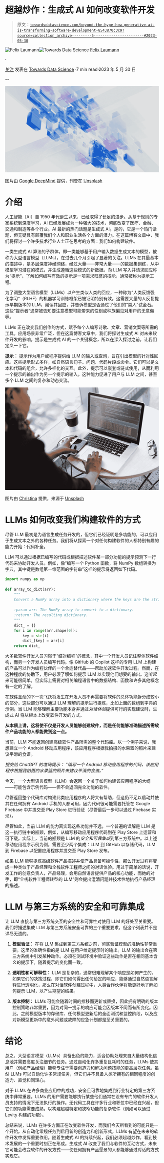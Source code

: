 # 超越炒作：生成式 AI 如何改变软件开发

> 原文：[`towardsdatascience.com/beyond-the-hype-how-generative-ai-is-transforming-software-development-8543870c3c9?source=collection_archive---------5-----------------------#2023-05-30`](https://towardsdatascience.com/beyond-the-hype-how-generative-ai-is-transforming-software-development-8543870c3c9?source=collection_archive---------5-----------------------#2023-05-30)

[](https://medium.com/@laumannfelix?source=post_page-----8543870c3c9--------------------------------)![Felix Laumann](https://medium.com/@laumannfelix?source=post_page-----8543870c3c9--------------------------------)[](https://towardsdatascience.com/?source=post_page-----8543870c3c9--------------------------------)![Towards Data Science](https://towardsdatascience.com/?source=post_page-----8543870c3c9--------------------------------) [Felix Laumann](https://medium.com/@laumannfelix?source=post_page-----8543870c3c9--------------------------------)

·

[关注](https://medium.com/m/signin?actionUrl=https%3A%2F%2Fmedium.com%2F_%2Fsubscribe%2Fuser%2F57f955c90c95&operation=register&redirect=https%3A%2F%2Ftowardsdatascience.com%2Fbeyond-the-hype-how-generative-ai-is-transforming-software-development-8543870c3c9&user=Felix+Laumann&userId=57f955c90c95&source=post_page-57f955c90c95----8543870c3c9---------------------post_header-----------) 发表在 [Towards Data Science](https://towardsdatascience.com/?source=post_page-----8543870c3c9--------------------------------) ·7 min read·2023 年 5 月 30 日[](https://medium.com/m/signin?actionUrl=https%3A%2F%2Fmedium.com%2F_%2Fvote%2Ftowards-data-science%2F8543870c3c9&operation=register&redirect=https%3A%2F%2Ftowardsdatascience.com%2Fbeyond-the-hype-how-generative-ai-is-transforming-software-development-8543870c3c9&user=Felix+Laumann&userId=57f955c90c95&source=-----8543870c3c9---------------------clap_footer-----------)

--

[](https://medium.com/m/signin?actionUrl=https%3A%2F%2Fmedium.com%2F_%2Fbookmark%2Fp%2F8543870c3c9&operation=register&redirect=https%3A%2F%2Ftowardsdatascience.com%2Fbeyond-the-hype-how-generative-ai-is-transforming-software-development-8543870c3c9&source=-----8543870c3c9---------------------bookmark_footer-----------)![](img/ce4f72ea9b361c01b4aa2737ca3a62af.png)

图片由 [Google DeepMind](https://unsplash.com/@deepmind) 提供，刊登在 [Unsplash](https://unsplash.com/?utm_source=medium&utm_medium=referral)

# **介绍**

人工智能（AI）自 1950 年代诞生以来，已经取得了长足的进步。从基于规则的专家系统到深度学习，AI 已经发展成为一种强大的技术，彻底改变了医疗、金融、交通和制造等各个行业。AI 最新的热门话题是生成式 AI。是的，它是一个热门话题，但无疑具有颠覆我们个人和职业生活各个方面的潜力。在这篇博客文章中，我们将探讨一个许多技术行业人士正在思考的方面：我们如何构建软件。

一类生成式 AI 算法的子群体，即一类能够基于用户输入数据生成文本的模型，被称为大型语言模型（LLMs），在过去几个月引起了显著的关注。LLMs 在其最基本的描述中，是多层深度神经网络，经过大量——非常大量——的数据集训练，从中模型学习潜在的模式，并生成遵循这些模式的新数据。向 LLM 写入并请求回应称为“提示”，了解如何编写有效的提示是一项需求旺盛的技能，通常被称为提示工程。

为了调整大型语言模型（LLMs）以产生类似人类的回应，一种称为“人类反馈强化学习”（RLHF）的机器学习训练框架已被证明特别有效。这需要大量的人反复提示早期版本的 LLM，阅读其回应，并告诉模型是否通过了他们的“类人”试金石。这些“提示者”通常被告知要注意模型可能带来的性别或种族偏见对用户的无意侮辱。

LLMs 正在改变我们创作的方式，赋予每个人编写诗歌、文章、营销文案等所需的工具。应用场景非常广泛，但在这篇博客文章中，我们将探讨生成式 AI 对未来软件开发的影响。提示是生成式 AI 的一个关键概念，所以在深入探讨之前，让我们定义一下它。

**提示：** 提示作为用户或程序提供给 LLM 的输入或查询，旨在引出模型的针对性回应。这些提示形式多样，如自然语言句子、问题、代码片段或命令。它们可以是文本和代码的组合，允许多样化的交互。此外，提示可以嵌套或链式使用，从而利用一个提示的输出作为另一个提示的输入。这种能力促进了用户与 LLM 之间，甚至多个 LLM 之间的复杂和动态交流。

![](img/d0efe08e8228cbb73a7d75fd436e6be7.png)

图片由 [Christina](https://unsplash.com/@wocintechchat) 提供，来源于 [Unsplash](https://unsplash.com/?utm_source=medium&utm_medium=referral)

# **LLMs 如何改变我们构建软件的方式**

尽管 LLM 最初是为语言生成任务开发的，但它们已经证明是多功能的，可以应用于生成文本之外的各种任务。我们将从探索一个对任何构建软件的人都特别有趣的能力开始：代码补全。

LLM 可以通过根据已编写的代码或根据描述软件某一部分功能的提示预测下一行代码来协助开发人员。例如，像“编写一个 Python 函数，将 NumPy 数组转换为字典，其中键是数组第一维范围的字符串”这样的提示将返回如下代码。

```py
import numpy as np

def array_to_dict(arr):
    """
    Convert a NumPy array into a dictionary where the keys are the strings of the range over the first dimension of the array.

    :param arr: The NumPy array to convert to a dictionary.
    :return: The resulting dictionary.
    """
    dict_ = {}
    for i in range(arr.shape[0]):
        key = str(i)
        dict_[key] = arr[i]
    return dict_
```

大多数软件开发人员习惯于“结对编程”的概念，其中一个开发人员记住整体软件结构，而另一个开发人员编写代码。像 GitHub 的 Copilot 这样的专用 LLM 上构建的产品可以作为编程伙伴的一个合适替代品——帮助加速软件开发过程。然而，在这种程度的协助下，用户必须了解如何提示 LLM 以实现他们想要的输出。这听起来可能很简单，但实际上需要对相关编程语言中的数据结构、函数和许多其他概念有一定的了解。

在[软件革命](https://blog.samaltman.com/the-software-revolution)的下一次飞跃将发生在开发人员不再需要将软件的总体功能拆分成较小的部分，这些部分可以通过 LLM 理解的提示进行提炼，比如上面的数组到字典的示例。当 LLM 能够理解主要功能本身并通过*对话体验*提供可行的实现建议时，生成式 AI 将从根本上改变软件开发的方式。

**从本质上讲，这将使不仅是开发人员能够创建软件，而是任何能够准确描述所需软件产品功能的人都能做到这一点。**

当前，LLM 不能返回创建高级软件产品所需的整个代码库。以一个例子来说，我想建立一个 Android 移动应用程序，该应用程序根据我拍摄的水果篮的照片来建议平滑的食谱。

*提交给 ChatGPT 的准确提示： “编写一个 Android 移动应用程序的代码，该应用程序根据我拍摄的水果篮的照片来建议平滑的食谱。”*

今天，一个大型语言模型（LLM）会返回一个关于如何构建该应用程序的大纲——可能包含示例代码——但不会返回完全功能的软件。

尽管返回整个代码库对构建此类应用程序的人将大有帮助，但这仍不足以启动并使其在任何拥有 Android 手机的人都可用，因为代码很可能需要托管在 Google Firebase 中并提交至 Play Store 进行验证（尽管最后一步可以通过 Firebase 实现）。

尽管如此，当前 LLM 的能力离实现这些功能并不远。一个普遍的误解是 LLM 是这一执行链中的瓶颈，例如，从编写移动应用程序代码到在 Play Store 上运营和可下载。实际上，当前的瓶颈是 LLM 的*安全和可靠集成*到第三方系统中。以上述移动应用程序示例为例，需要至少两个集成：LLM 到 GitHub 以存储代码，LLM 到 Firebase 以配置应用程序并提交至 Play Store 发布。

如果 LLM 能够提炼高级软件产品描述并使产品具备可操作性，那么开发过程将变成一种类似于产品经理和全栈软件工程师之间的对话体验。用过于简单的话说，开发工作的创意负责人，产品经理，会用自然语言提供产品的核心功能，而她的对手，即“全栈软件工程师转型的 LLM”则会提出澄清问题并技术性地执行产品经理的描述。

# **LLM 与第三方系统的安全和可靠集成**

让 LLM 直接与第三方系统交互的安全性和可靠性对使用 LLM 的好处至关重要。我们将描述集成 LLM 与第三方系统安全可靠的三个重要要求，但这个列表并不是详尽无遗的。

1.  **模型验证：** 在将 LLM 集成到第三方系统之前，彻底验证模型的准确性非常重要。这里的准确性指的是 LLM 在用户给定提示时的输出。LLM 的输出会在第三方系统中引发某种动作。必须在测试环境中验证这些动作是否在相同基本含义的提示下，随着提示的变化而一致。

1.  **透明性和可解释性：** LLM 是复杂的，通常很难理解某个响应是如何产生的。如果它们的决策过程，即它们如何得出任何给定的响应，能够通过自然语言解释进行透明化，那么在对话软件创建过程中，人类合作伙伴将能更好地了解如何提示 LLM，以产生期望的结果。

1.  **版本控制：** LLMs 可能会随着时间的推移而更新或替换，因此拥有明确的版本控制策略非常重要，因为对同一提示的响应可能会因版本不同而有所变化。因此，之前模型版本的存储库、任何模型更新后的全面测试和监控阶段，以及应对新模型更新中的意外问题或故障的应急计划都是至关重要的。

# **结论**

总之，大型语言模型（LLMs）具备出色的能力，适合协助处理来自大量结构化信息池并需要高度关注细节的任务。通过自动化许多重复且耗时的任务，LLMs 使其用户（例如产品经理）能够专注于需要创造力和解决问题技能的更高层次任务。虽然 LLMs 可以自动化许多常规任务，但它们并不具备人类所拥有的相同程度的创造力、直觉和同理心。

对于 LLMs 在许多商业应用中的成功，安全且可靠地集成到行业特定的第三方系统中非常重要。LLMs 的用户需要能够执行某些他们通常在没有专门的软件开发人员支持的情况下无法执行的操作。无代码工具在许多行业和职位中已经在兴起，但它们的功能需要成熟，以构建超越特定和狭窄功能的复杂软件（例如可以通过 Levity 构建的功能）。

总结来说，LLMs 在许多方面正在改变软件开发，而我们今天所看到的可能只是一个开始。从自动化常规任务到启用新的创造力和创新形式，LLMs 有望在未来的软件开发中发挥重要作用。随着生成式 AI 的持续兴起，我们必须超越炒作，看到技术发展的一个重要时刻正在形成。生成式 AI 改变了我们与软件的互动方式，未来它可能会改变软件的开发方式——使任何拥有产品愿景的人都能够通过对话的方式实现它。
